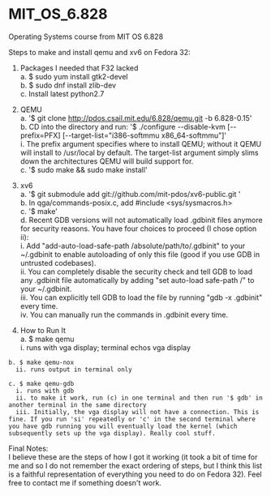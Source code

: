 # MIT_OS_6.828
Operating Systems course from MIT OS 6.828  

Steps to make and install qemu and xv6 on Fedora 32:  
  1. Packages I needed that F32 lacked  
    a. $ sudo yum install gtk2-devel  
    b. $ sudo dnf install zlib-dev  
    c. Install latest python2.7  
    
  2. QEMU  
    a. '$ git clone http://pdos.csail.mit.edu/6.828/qemu.git -b 6.828-0.15'  
    b. CD into the directory and run: '$ ./configure --disable-kvm [--prefix=PFX] [--target-list="i386-softmmu x86_64-softmmu"]'  
      i. The prefix argument specifies where to install QEMU; without it QEMU will install to /usr/local by default. The target-list argument simply slims down the architectures QEMU will build support for.  
    c. '$ sudo make && sudo make install'  
    
  3. xv6  
    a. '$ git submodule add git://github.com/mit-pdos/xv6-public.git <xv6>'  
    b. In qga/commands-posix.c, add #include <sys/sysmacros.h>  
    c. '$ make'  
    d. Recent GDB versions will not automatically load .gdbinit files anymore for security reasons. You have four choices to proceed (I chose option ii):  
      i. Add "add-auto-load-safe-path /absolute/path/to/.gdbinit" to your ~/.gdbinit to enable autoloading of only this file (good if you use GDB in untrusted codebases).  
      ii. You can completely disable the security check and tell GDB to load any .gdbinit file automatically by adding "set auto-load safe-path /" to your
 ~/.gdbinit.  
      iii. You can explicitly tell GDB to load the file by running "gdb -x .gdbinit" every time.  
      iv. You can manually run the commands in .gdbinit every time.  
    
  4. How to Run It   
    a. $ make qemu   
      i. runs with vga display; terminal echos vga display  
    
    b. $ make qemu-nox  
      ii. runs output in terminal only  
      
    c. $ make qemu-gdb  
      i. runs with gdb  
      ii. to make it work, run (c) in one terminal and then run '$ gdb' in another terminal in the same directory  
      iii. Initially, the vga display will not have a connection. This is fine. If you run 'si' repeatedly or 'c' in the second terminal where you have gdb running you will eventually load the kernel (which subsequently sets up the vga display). Really cool stuff.  
        
  Final Notes:  
    I believe these are the steps of how I got it working (it took a bit of time for me and so I do not remember the exact ordering of steps, but I think this list is a faithful representation of everything you need to do on Fedora 32). Feel free to contact me if something doesn't work.    
      
      
      

